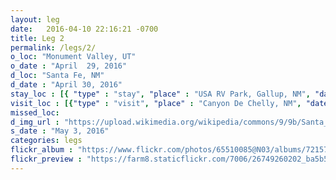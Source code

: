 ```yaml
---
layout: leg
date:   2016-04-10 22:16:21 -0700
title: Leg 2
permalink: /legs/2/
o_loc: "Monument Valley, UT"
o_date : "April  29, 2016"
d_loc: "Santa Fe, NM"
d_date : "April 30, 2016"
stay_loc : [{ "type" : "stay", "place" : "USA RV Park, Gallup, NM", "dates" : ["April 29, 2016"]},{ "type" : "stay",  "place" : "Santa Fe Skies RV Park, NM", "dates" : ["April 30, 2016","May  1, 2016","May 2, 2016"]}]
visit_loc : [{"type" : "visit", "place" : "Canyon De Chelly, NM", "dates" : ["April 29, 2016"], "description" : "Canyon De Chelly", "url" : "https://en.wikipedia.org/wiki/Canyon_de_Chelly_National_Monument", "img_url" : "https://en.wikipedia.org/wiki/Canyon_de_Chelly_National_Monument#/media/File:Canyon_de_Chelly,_Navajo.jpg" },{"type" : "visit", "place" : "Santa Fe, NM", "dates" : ["May  2, 2016"], "description" : "Santa Fe Institute", "url" : "http://www.santafe.edu/", "img_url" : "https://upload.wikimedia.org/wikipedia/commons/a/a5/Santa_Fe_Institute.jpg"},{"type" : "visit", "place" : "Bandelier National Monument, NM", "dates" : ["May 3, 2016"], "description" : "Bandelier National Monument", "url" : "https://en.wikipedia.org/wiki/Bandelier_National_Monument", "img_url" : "https://upload.wikimedia.org/wikipedia/commons/3/3e/Bandelier_Cliff_Dwelling_Features.jpg"},{"type" : "visit", "place" : "Santa Fe, NM", "dates" : ["May 3, 2016"], "description" : "Adobe houses, art, and the oldest church in the United States", "url" : "https://en.wikipedia.org/wiki/Santa_Fe,_New_Mexico", "img_url" : "https://en.wikipedia.org/wiki/Santa_Fe,_New_Mexico#/media/File:Santa_Fe,_New_Mexico_Montage_1.png"}]
missed_loc:
d_img_url : "https://upload.wikimedia.org/wikipedia/commons/9/9b/Santa_Fe_from_space.jpg"
s_date : "May 3, 2016"
categories: legs
flickr_album : "https://www.flickr.com/photos/65510085@N03/albums/72157667646837306"
flickr_preview : "https://farm8.staticflickr.com/7006/26749260202_ba5b5dc1f6_q.jpg"
---
```

